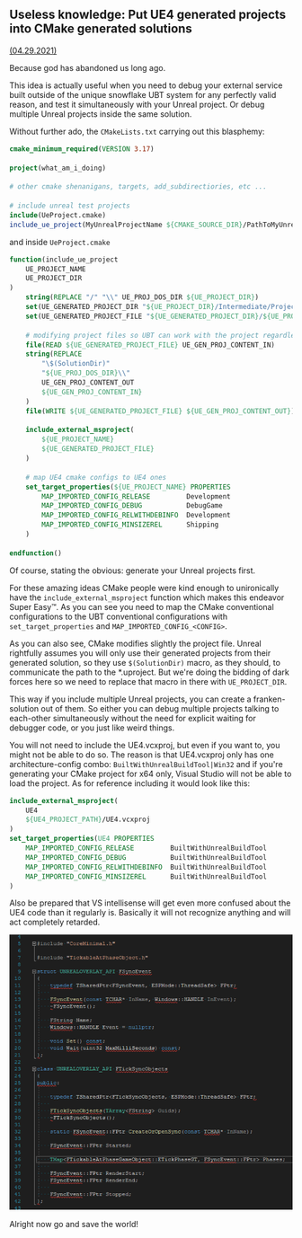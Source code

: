 ## Useless knowledge: Put UE4 generated projects into CMake generated solutions

[(04.29.2021)](/c/log/cmake-your-ue-project)

Because god has abandoned us long ago.

This idea is actually useful when you need to debug your external service built outside of the unique snowflake UBT system for any perfectly valid reason, and test it simultaneously with your Unreal project. Or debug multiple Unreal projects inside the same solution.

Without further ado, the `CMakeLists.txt` carrying out this blasphemy:

```CMake
cmake_minimum_required(VERSION 3.17)

project(what_am_i_doing)

# other cmake shenanigans, targets, add_subdirectiories, etc ...

# include unreal test projects
include(UeProject.cmake)
include_ue_project(MyUnrealProjectName ${CMAKE_SOURCE_DIR}/PathToMyUnrealProject)
```

and inside `UeProject.cmake`

```CMake
function(include_ue_project
    UE_PROJECT_NAME
    UE_PROJECT_DIR
)
    string(REPLACE "/" "\\" UE_PROJ_DOS_DIR ${UE_PROJECT_DIR})
    set(UE_GENERATED_PROJECT_DIR "${UE_PROJECT_DIR}/Intermediate/ProjectFiles")
    set(UE_GENERATED_PROJECT_FILE "${UE_GENERATED_PROJECT_DIR}/${UE_PROJECT_NAME}.vcxproj")

    # modifying project files so UBT can work with the project regardless of where the solution file is
    file(READ ${UE_GENERATED_PROJECT_FILE} UE_GEN_PROJ_CONTENT_IN)
    string(REPLACE
        "\$(SolutionDir)"
        "${UE_PROJ_DOS_DIR}\\"
        UE_GEN_PROJ_CONTENT_OUT
        ${UE_GEN_PROJ_CONTENT_IN}
    )
    file(WRITE ${UE_GENERATED_PROJECT_FILE} ${UE_GEN_PROJ_CONTENT_OUT})

    include_external_msproject(
        ${UE_PROJECT_NAME}
        ${UE_GENERATED_PROJECT_FILE}
    )

    # map UE4 cmake configs to UE4 ones
    set_target_properties(${UE_PROJECT_NAME} PROPERTIES
        MAP_IMPORTED_CONFIG_RELEASE         Development
        MAP_IMPORTED_CONFIG_DEBUG           DebugGame
        MAP_IMPORTED_CONFIG_RELWITHDEBINFO  Development
        MAP_IMPORTED_CONFIG_MINSIZEREL      Shipping
    )

endfunction()
```

Of course, stating the obvious: generate your Unreal projects first.

For these amazing ideas CMake people were kind enough to unironically have the `include_external_msproject` function which makes this endeavor Super Easy™. As you can see you need to map the CMake conventional configurations to the UBT conventional configurations with `set_target_properties` and `MAP_IMPORTED_CONFIG_<CONFIG>`.

As you can also see, CMake modifies slightly the project file. Unreal rightfully assumes you will only use their generated projects from their generated solution, so they use `$(SolutionDir)` macro, as they should, to communicate the path to the \*.uproject. But we're doing the bidding of dark forces here so we need to replace that macro in there with `UE_PROJECT_DIR`.

This way if you include multiple Unreal projects, you can create a franken-solution out of them. So either you can debug multiple projects talking to each-other simultaneously without the need for explicit waiting for debugger code, or you just like weird things.

You will not need to include the UE4.vcxproj, but even if you want to, you might not be able to do so. The reason is that UE4.vcxproj only has one architecture-config combo: `BuiltWithUnrealBuildTool|Win32` and if you're generating your CMake project for x64 only, Visual Studio will not be able to load the project. As for reference including it would look like this:

```CMake
include_external_msproject(
    UE4
    ${UE4_PROJECT_PATH}/UE4.vcxproj
)
set_target_properties(UE4 PROPERTIES
    MAP_IMPORTED_CONFIG_RELEASE         BuiltWithUnrealBuildTool
    MAP_IMPORTED_CONFIG_DEBUG           BuiltWithUnrealBuildTool
    MAP_IMPORTED_CONFIG_RELWITHDEBINFO  BuiltWithUnrealBuildTool
    MAP_IMPORTED_CONFIG_MINSIZEREL      BuiltWithUnrealBuildTool
)
```

Also be prepared that VS intellisense will get even more confused about the UE4 code than it regularly is. Basically it will not recognize anything and will act completely retarded.

![md.expand](ue4-in-cmake-intellisense.png)

Alright now go and save the world!